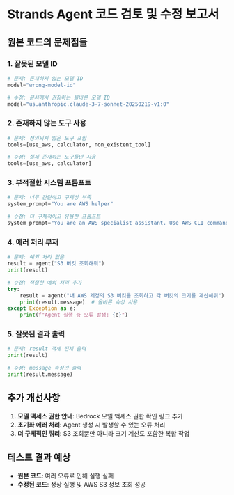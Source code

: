 # Strands Agent 코드 검토 및 수정 보고서

## 원본 코드의 문제점들

### 1. 잘못된 모델 ID
```python
# 문제: 존재하지 않는 모델 ID
model="wrong-model-id"

# 수정: 문서에서 권장하는 올바른 모델 ID
model="us.anthropic.claude-3-7-sonnet-20250219-v1:0"
```

### 2. 존재하지 않는 도구 사용
```python
# 문제: 정의되지 않은 도구 포함
tools=[use_aws, calculator, non_existent_tool]

# 수정: 실제 존재하는 도구들만 사용
tools=[use_aws, calculator]
```

### 3. 부적절한 시스템 프롬프트
```python
# 문제: 너무 간단하고 구체성 부족
system_prompt="You are AWS helper"

# 수정: 더 구체적이고 유용한 프롬프트
system_prompt="You are an AWS specialist assistant. Use AWS CLI commands and calculations to help users manage their AWS resources effectively."
```

### 4. 에러 처리 부재
```python
# 문제: 예외 처리 없음
result = agent("S3 버킷 조회해줘")
print(result)

# 수정: 적절한 예외 처리 추가
try:
    result = agent("내 AWS 계정의 S3 버킷을 조회하고 각 버킷의 크기를 계산해줘")
    print(result.message)  # 올바른 속성 사용
except Exception as e:
    print(f"Agent 실행 중 오류 발생: {e}")
```

### 5. 잘못된 결과 출력
```python
# 문제: result 객체 전체 출력
print(result)

# 수정: message 속성만 출력
print(result.message)
```

## 추가 개선사항

1. **모델 액세스 권한 안내**: Bedrock 모델 액세스 권한 확인 링크 추가
2. **초기화 에러 처리**: Agent 생성 시 발생할 수 있는 오류 처리
3. **더 구체적인 쿼리**: S3 조회뿐만 아니라 크기 계산도 포함한 복합 작업

## 테스트 결과 예상

- **원본 코드**: 여러 오류로 인해 실행 실패
- **수정된 코드**: 정상 실행 및 AWS S3 정보 조회 성공
